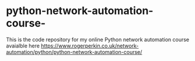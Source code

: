 # python-network-automation-course-
This is the code repository for my online Python network automation course avaialble here 
https://www.rogerperkin.co.uk/network-automation/python/python-network-automation-course/
